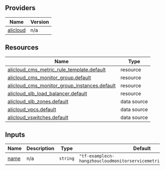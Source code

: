 <!-- BEGIN_TF_DOCS -->
## Providers

| Name | Version |
|------|---------|
| <a name="provider_alicloud"></a> [alicloud](#provider\_alicloud) | n/a |

## Resources

| Name | Type |
|------|------|
| [alicloud_cms_metric_rule_template.default](https://registry.terraform.io/providers/hashicorp/alicloud/latest/docs/resources/cms_metric_rule_template) | resource |
| [alicloud_cms_monitor_group.default](https://registry.terraform.io/providers/hashicorp/alicloud/latest/docs/resources/cms_monitor_group) | resource |
| [alicloud_cms_monitor_group_instances.default](https://registry.terraform.io/providers/hashicorp/alicloud/latest/docs/resources/cms_monitor_group_instances) | resource |
| [alicloud_slb_load_balancer.default](https://registry.terraform.io/providers/hashicorp/alicloud/latest/docs/resources/slb_load_balancer) | resource |
| [alicloud_slb_zones.default](https://registry.terraform.io/providers/hashicorp/alicloud/latest/docs/data-sources/slb_zones) | data source |
| [alicloud_vpcs.default](https://registry.terraform.io/providers/hashicorp/alicloud/latest/docs/data-sources/vpcs) | data source |
| [alicloud_vswitches.default](https://registry.terraform.io/providers/hashicorp/alicloud/latest/docs/data-sources/vswitches) | data source |

## Inputs

| Name | Description | Type | Default | Required |
|------|-------------|------|---------|:--------:|
| <a name="input_name"></a> [name](#input\_name) | n/a | `string` | `"tf-examplecn-hangzhoucloudmonitorservicemetricruletemplate7809"` | no |
<!-- END_TF_DOCS -->    